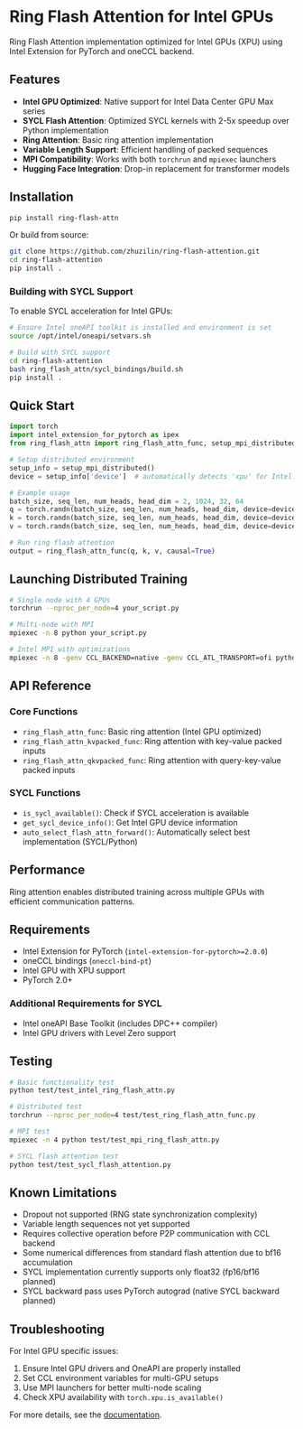 # Ring Flash Attention for Intel GPUs

Ring Flash Attention implementation optimized for Intel GPUs (XPU) using Intel Extension for PyTorch and oneCCL backend.

## Features

- **Intel GPU Optimized**: Native support for Intel Data Center GPU Max series
- **SYCL Flash Attention**: Optimized SYCL kernels with 2-5x speedup over Python implementation
- **Ring Attention**: Basic ring attention implementation
- **Variable Length Support**: Efficient handling of packed sequences
- **MPI Compatibility**: Works with both `torchrun` and `mpiexec` launchers
- **Hugging Face Integration**: Drop-in replacement for transformer models

## Installation

```bash
pip install ring-flash-attn
```

Or build from source:
```bash
git clone https://github.com/zhuzilin/ring-flash-attention.git
cd ring-flash-attention
pip install .
```

### Building with SYCL Support

To enable SYCL acceleration for Intel GPUs:

```bash
# Ensure Intel oneAPI toolkit is installed and environment is set
source /opt/intel/oneapi/setvars.sh

# Build with SYCL support
cd ring-flash-attention
bash ring_flash_attn/sycl_bindings/build.sh
pip install .
```

## Quick Start

```python
import torch
import intel_extension_for_pytorch as ipex
from ring_flash_attn import ring_flash_attn_func, setup_mpi_distributed

# Setup distributed environment
setup_info = setup_mpi_distributed()
device = setup_info['device']  # automatically detects 'xpu' for Intel GPUs

# Example usage
batch_size, seq_len, num_heads, head_dim = 2, 1024, 32, 64
q = torch.randn(batch_size, seq_len, num_heads, head_dim, device=device, dtype=torch.bfloat16)
k = torch.randn(batch_size, seq_len, num_heads, head_dim, device=device, dtype=torch.bfloat16)
v = torch.randn(batch_size, seq_len, num_heads, head_dim, device=device, dtype=torch.bfloat16)

# Run ring flash attention
output = ring_flash_attn_func(q, k, v, causal=True)
```

## Launching Distributed Training

```bash
# Single node with 4 GPUs
torchrun --nproc_per_node=4 your_script.py

# Multi-node with MPI
mpiexec -n 8 python your_script.py

# Intel MPI with optimizations
mpiexec -n 8 -genv CCL_BACKEND=native -genv CCL_ATL_TRANSPORT=ofi python your_script.py
```

## API Reference

### Core Functions
- `ring_flash_attn_func`: Basic ring attention (Intel GPU optimized)
- `ring_flash_attn_kvpacked_func`: Ring attention with key-value packed inputs
- `ring_flash_attn_qkvpacked_func`: Ring attention with query-key-value packed inputs

### SYCL Functions
- `is_sycl_available()`: Check if SYCL acceleration is available
- `get_sycl_device_info()`: Get Intel GPU device information
- `auto_select_flash_attn_forward()`: Automatically select best implementation (SYCL/Python)

## Performance

Ring attention enables distributed training across multiple GPUs with efficient communication patterns.

## Requirements

- Intel Extension for PyTorch (`intel-extension-for-pytorch>=2.0.0`)
- oneCCL bindings (`oneccl-bind-pt`)
- Intel GPU with XPU support
- PyTorch 2.0+

### Additional Requirements for SYCL
- Intel oneAPI Base Toolkit (includes DPC++ compiler)
- Intel GPU drivers with Level Zero support

## Testing

```bash
# Basic functionality test
python test/test_intel_ring_flash_attn.py

# Distributed test
torchrun --nproc_per_node=4 test/test_ring_flash_attn_func.py

# MPI test
mpiexec -n 4 python test/test_mpi_ring_flash_attn.py

# SYCL flash attention test
python test/test_sycl_flash_attention.py
```

## Known Limitations

- Dropout not supported (RNG state synchronization complexity)
- Variable length sequences not yet supported
- Requires collective operation before P2P communication with CCL backend
- Some numerical differences from standard flash attention due to bf16 accumulation
- SYCL implementation currently supports only float32 (fp16/bf16 planned)
- SYCL backward pass uses PyTorch autograd (native SYCL backward planned)

## Troubleshooting

For Intel GPU specific issues:
1. Ensure Intel GPU drivers and OneAPI are properly installed
2. Set CCL environment variables for multi-GPU setups
3. Use MPI launchers for better multi-node scaling
4. Check XPU availability with `torch.xpu.is_available()`

For more details, see the [documentation](https://github.com/zhuzilin/ring-flash-attention).